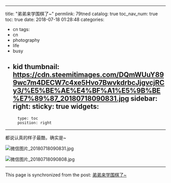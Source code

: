 
---
title: "弟弟来学围棋了~"
permlink: 79tned
catalog: true
toc_nav_num: true
toc: true
date: 2018-07-18 01:28:48
categories:
- cn
tags:
- cn
- photography
- life
- busy
- kid
thumbnail: https://cdn.steemitimages.com/DQmWUuY899wc7m4DECW7c4xe5Hvo7BwvkdrbcJjgvcjRCy3/%E5%BE%AE%E4%BF%A1%E5%9B%BE%E7%89%87_20180718090831.jpg
sidebar:
    right:
        sticky: true
widgets:
    -
        type: toc
        position: right
---


都说认真的样子最酷，确实是~

![微信图片_20180718090831.jpg](https://cdn.steemitimages.com/DQmWUuY899wc7m4DECW7c4xe5Hvo7BwvkdrbcJjgvcjRCy3/%E5%BE%AE%E4%BF%A1%E5%9B%BE%E7%89%87_20180718090831.jpg)

![微信图片_20180718090808.jpg](https://cdn.steemitimages.com/DQmb9NxLraWsARv3H36JvVQg6Ac7qGvqWRQHU5ySgiFLCj5/%E5%BE%AE%E4%BF%A1%E5%9B%BE%E7%89%87_20180718090808.jpg)

- - -

This page is synchronized from the post: [弟弟来学围棋了~](https://steemit.com/@andrewma/79tned)
